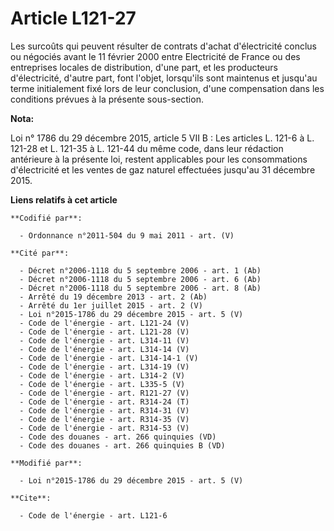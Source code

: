 # Article L121-27

Les surcoûts qui peuvent résulter de contrats d'achat d'électricité conclus ou négociés avant le 11 février 2000 entre
Electricité de France ou des entreprises locales de distribution, d'une part, et les producteurs d'électricité, d'autre part,
font l'objet, lorsqu'ils sont maintenus et jusqu'au terme initialement fixé lors de leur conclusion, d'une compensation dans
les conditions prévues à la présente sous-section.

**Nota:**

Loi n° 1786 du 29 décembre 2015, article 5 VII B : Les articles L. 121-6 à L. 121-28 et L. 121-35 à L. 121-44 du même code,
dans leur rédaction antérieure à la présente loi, restent applicables pour les consommations d'électricité et les ventes de
gaz naturel effectuées jusqu'au 31 décembre 2015.

**Liens relatifs à cet article**

	**Codifié par**:

	  - Ordonnance n°2011-504 du 9 mai 2011 - art. (V)

	**Cité par**:

	  - Décret n°2006-1118 du 5 septembre 2006 - art. 1 (Ab)
	  - Décret n°2006-1118 du 5 septembre 2006 - art. 6 (Ab)
	  - Décret n°2006-1118 du 5 septembre 2006 - art. 8 (Ab)
	  - Arrêté du 19 décembre 2013 - art. 2 (Ab)
	  - Arrêté du 1er juillet 2015 - art. 2 (V)
	  - Loi n°2015-1786 du 29 décembre 2015 - art. 5 (V)
	  - Code de l'énergie - art. L121-24 (V)
	  - Code de l'énergie - art. L121-28 (V)
	  - Code de l'énergie - art. L314-11 (V)
	  - Code de l'énergie - art. L314-14 (V)
	  - Code de l'énergie - art. L314-14-1 (V)
	  - Code de l'énergie - art. L314-19 (V)
	  - Code de l'énergie - art. L314-2 (V)
	  - Code de l'énergie - art. L335-5 (V)
	  - Code de l'énergie - art. R121-27 (V)
	  - Code de l'énergie - art. R314-24 (T)
	  - Code de l'énergie - art. R314-31 (V)
	  - Code de l'énergie - art. R314-35 (V)
	  - Code de l'énergie - art. R314-53 (V)
	  - Code des douanes - art. 266 quinquies (VD)
	  - Code des douanes - art. 266 quinquies B (VD)

	**Modifié par**:

	  - Loi n°2015-1786 du 29 décembre 2015 - art. 5 (V)

	**Cite**:

	  - Code de l'énergie - art. L121-6
